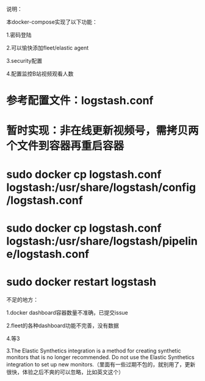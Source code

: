 说明：

本docker-compose实现了以下功能：

1.密码登陆

2.可以愉快添加fleet/elastic agent

3.security配置

4.配置监控B站视频观看人数

# 参考配置文件：logstash.conf
# 暂时实现：非在线更新视频号，需拷贝两个文件到容器再重启容器
# sudo docker cp logstash.conf logstash:/usr/share/logstash/config/logstash.conf
# sudo docker cp logstash.conf logstash:/usr/share/logstash/pipeline/logstash.conf 
# sudo docker restart logstash

不足的地方：

1.docker dashboard容器数量不准确，已提交issue

2.fleet的各种dashboard功能不完善，没有数据

4.等3

3.The Elastic Synthetics integration is a method for creating synthetic monitors that is no longer recommended. Do not use the Elastic Synthetics integration to set up new monitors.（里面有一些过期不包的，就别用了，更新很快，体验之后不爽的可以忽略，比如英文这个）
